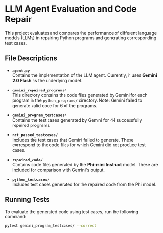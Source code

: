 # LLM Agent Evaluation and Code Repair

This project evaluates and compares the performance of different language models (LLMs) in repairing Python programs and generating corresponding test cases.

## File Descriptions

- **`agent.py`**  
  Contains the implementation of the LLM agent. Currently, it uses **Gemini 2.0 Flash** as the underlying model.

- **`gemini_repaired_programs/`**  
  This directory contains the code files generated by Gemini for each program in the `python_programs/` directory. Note: Gemini failed to generate valid code for 6 of the programs.

- **`gemini_program_testcases/`**  
  Contains the test cases generated by Gemini for 44 successfully repaired programs.

- **`not_passed_testcases/`**  
  Includes the test cases that Gemini failed to generate. These correspond to the code files for which Gemini did not produce test cases.

- **`repaired_code/`**  
  Contains code files generated by the **Phi-mini Instruct** model. These are included for comparison with Gemini's output.

- **`python_testcases/`**  
  Includes test cases generated for the repaired code from the Phi model.

## Running Tests

To evaluate the generated code using test cases, run the following command:

```bash
pytest gemini_program_testcases/ --correct

